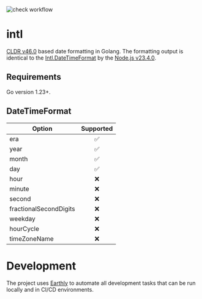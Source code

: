![check workflow](https://github.com/translate-agent/intl/actions/workflows/check.yaml/badge.svg?event=push)

# intl

[CLDR v46.0](https://cldr.unicode.org/downloads/cldr-46) based date formatting in Golang. The formatting output is identical to the [Intl.DateTimeFormat](https://developer.mozilla.org/en-US/docs/Web/JavaScript/Reference/Global_Objects/Intl/DateTimeFormat) by the [Node.js v23.4.0](https://nodejs.org/docs/v23.4.0/api/intl.html).

## Requirements

Go version 1.23+.

## DateTimeFormat

| Option                 | Supported |
| ---------------------- | :-------: |
| era                    |    ✅︎    |
| year                   |    ✅︎    |
| month                  |    ✅︎    |
| day                    |    ✅︎    |
| hour                   |    ❌     |
| minute                 |    ❌     |
| second                 |    ❌     |
| fractionalSecondDigits |    ❌     |
| weekday                |    ❌     |
| hourCycle              |    ❌     |
| timeZoneName           |    ❌     |

# Development

The project uses [Earthly](https://earthly.dev) to automate all development tasks that can be run locally and in CI/CD environments.
